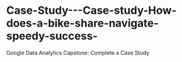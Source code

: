 # Case-Study---Case-study-How-does-a-bike-share-navigate-speedy-success-
Google Data Analytics Capstone: Complete a Case Study 
